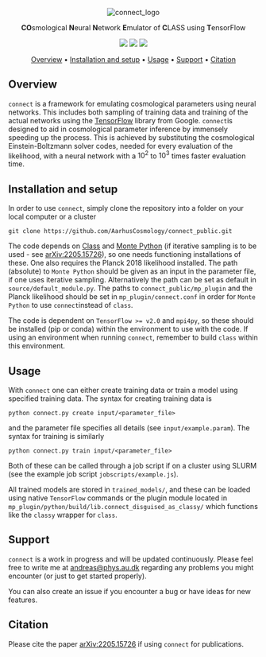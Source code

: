 <div align="center">

![connect_logo](https://user-images.githubusercontent.com/61239752/194646729-59ece7fb-f021-4467-ac2f-682b41252bfa.svg)

**CO**smological **N**eural **N**etwork **E**mulator of **C**LASS using **T**ensorFlow

![](https://img.shields.io/badge/Python-181717?style=plastic&logo=python)
![](https://img.shields.io/badge/Tensorflow-181717?style=plastic&logo=tensorflow)
![](https://img.shields.io/badge/Author-Andreas%20Nygaard-181717?style=plastic)

[Overview](#overview) •
[Installation and setup](#installation-and-setup) •
[Usage](#usage) •
[Support](#support) • 
[Citation](#citation)

</div>

## Overview
```connect``` is a framework for emulating cosmological parameters using neural networks. This includes both sampling of training data and training of the actual networks using the [TensorFlow](https://www.tensorflow.org) library from Google. ```connect```is designed to aid in cosmological parameter inference by immensely speeding up the process. This is achieved by substituting the cosmological Einstein-Boltzmann solver codes, needed for every evaluation of the likelihood, with a neural network with a $10^2$ to $10^3$ times faster evaluation time. 

## Installation and setup
In order to use ```connect```, simply clone the repository into a folder on your local computer or a cluster
```
git clone https://github.com/AarhusCosmology/connect_public.git
```
The code depends on [Class](https://github.com/lesgourg/class_public) and [Monte Python](https://github.com/brinckmann/montepython_public) (if iterative sampling is to be used - see [arXiv:2205.15726](https://arxiv.org/abs/2205.15726)), so one needs functioning installations of these. One also requires the Planck 2018 likelihood installed. The path (absolute) to ```Monte Python``` should be given as an input in the parameter file, if one uses iterative sampling. Alternatively the path can be set as default in ```source/default_module.py```. The paths to ```connect_public/mp_plugin``` and the Planck likelihood should be set in ```mp_plugin/connect.conf``` in order for ```Monte Python``` to use ```connect```instead of ```class```. 

The code is dependent on ```TensorFlow >= v2.0``` and ```mpi4py```, so these should be installed (pip or conda) within the environment to use with the code. If using an environment when running ```connect```, remember to build ```class``` within this environment.

## Usage
With ```connect``` one can either create training data or train a model using specified training data. The syntax for creating training data is
```
python connect.py create input/<parameter_file>
```
and the parameter file specifies all details (see ```input/example.param```). The syntax for training is similarly
```
python connect.py train input/<parameter_file>
```
Both of these can be called through a job script if on a cluster using SLURM (see the example job script ```jobscripts/example.js```).

All trained models are stored in ```trained_models/```, and these can be loaded using native ```TensorFlow``` commands or the plugin module located in ```mp_plugin/python/build/lib.connect_disguised_as_classy/``` which functions like the ```classy``` wrapper for ```class```.

## Support
```connect``` is a work in progress and will be updated continuously. Please feel free to write me at andreas@phys.au.dk regarding any problems you might encounter (or just to get started properly). 

You can also create an issue if you encounter a bug or have ideas for new features.

## Citation
Please cite the paper [arXiv:2205.15726](https://arxiv.org/abs/2205.15726) if using ```connect``` for publications. 
